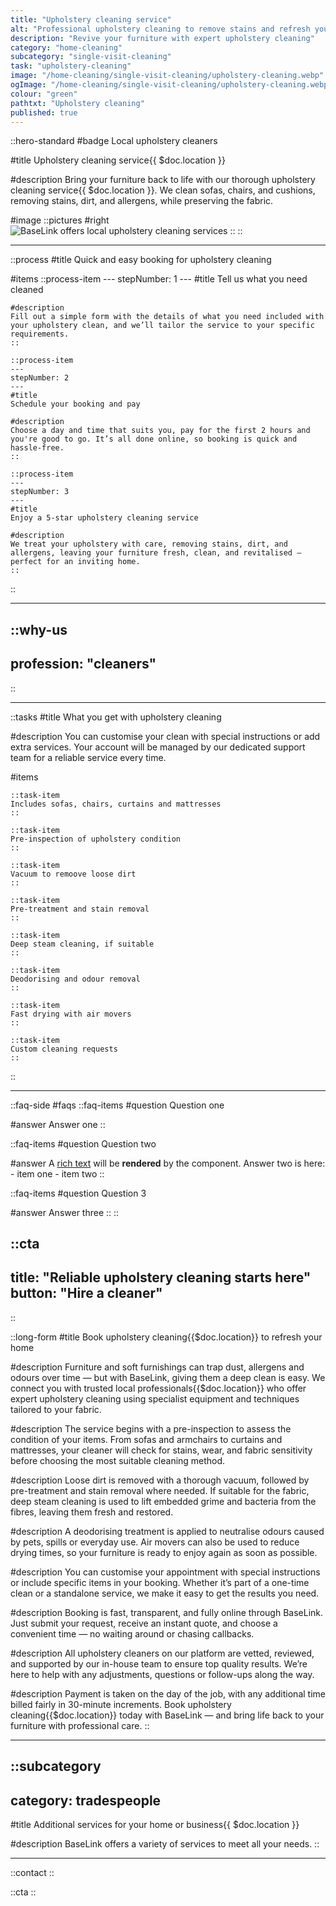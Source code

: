 ```yaml
---
title: "Upholstery cleaning service"
alt: "Professional upholstery cleaning to remove stains and refresh your furniture"
description: "Revive your furniture with expert upholstery cleaning"
category: "home-cleaning"
subcategory: "single-visit-cleaning"
task: "upholstery-cleaning"
image: "/home-cleaning/single-visit-cleaning/upholstery-cleaning.webp"
ogImage: "/home-cleaning/single-visit-cleaning/upholstery-cleaning.webp"
colour: "green"
pathtxt: "Upholstery cleaning"
published: true
---
```


::hero-standard
#badge
Local upholstery cleaners

#title
Upholstery cleaning service{{ $doc.location }}

#description
Bring your furniture back to life with our thorough upholstery cleaning service{{ $doc.location }}. We clean sofas, chairs, and cushions, removing stains, dirt, and allergens, while preserving the fabric.

#image
    ::pictures
    #right
    ![BaseLink offers local upholstery cleaning services](/home-cleaning/single-visit-cleaning/upholstery-cleaning.webp)
    ::
::

---

::process
#title
Quick and easy booking for upholstery cleaning

#items
    ::process-item
    ---
    stepNumber: 1
    ---
    #title
    Tell us what you need cleaned

    #description
    Fill out a simple form with the details of what you need included with your upholstery clean, and we’ll tailor the service to your specific requirements.
    ::
    
    ::process-item
    ---
    stepNumber: 2
    ---
    #title
    Schedule your booking and pay

    #description
    Choose a day and time that suits you, pay for the first 2 hours and you're good to go. It’s all done online, so booking is quick and hassle-free.
    ::

    ::process-item
    ---
    stepNumber: 3
    ---
    #title
    Enjoy a 5-star upholstery cleaning service

    #description
    We treat your upholstery with care, removing stains, dirt, and allergens, leaving your furniture fresh, clean, and revitalised – perfect for an inviting home.
    ::
::

---

::why-us
---
profession: "cleaners"
---
::

---

::tasks
#title
What you get with upholstery cleaning

#description
You can customise your clean with special instructions or add extra services. Your account will be managed by our dedicated support team for a reliable service every time.

#items

    ::task-item
    Includes sofas, chairs, curtains and mattresses
    ::
    
    ::task-item
    Pre-inspection of upholstery condition
    ::

    ::task-item
    Vacuum to remoove loose dirt
    ::

    ::task-item
    Pre-treatment and stain removal
    ::
    
    ::task-item
    Deep steam cleaning, if suitable
    ::
        
    ::task-item
    Deodorising and odour removal
    ::

    ::task-item
    Fast drying with air movers
    ::

    ::task-item
    Custom cleaning requests
    ::
::

---

::faq-side
#faqs
  ::faq-items
  #question
  Question one

  #answer
  Answer one
  ::

  ::faq-items
  #question
  Question two

  #answer
  A [rich text](/services/commercial-cleaning) will be **rendered** by the component.
  Answer two is here:
    - item one
    - item two
  ::

  ::faq-items
  #question
  Question 3

  #answer
  Answer three
  ::
::

::cta
---
title: "Reliable upholstery cleaning starts here"
button: "Hire a cleaner"
---
::

::long-form
#title
Book upholstery cleaning{{$doc.location}} to refresh your home

#description
Furniture and soft furnishings can trap dust, allergens and odours over time — but with BaseLink, giving them a deep clean is easy. We connect you with trusted local professionals{{$doc.location}} who offer expert upholstery cleaning using specialist equipment and techniques tailored to your fabric.

#description
The service begins with a pre-inspection to assess the condition of your items. From sofas and armchairs to curtains and mattresses, your cleaner will check for stains, wear, and fabric sensitivity before choosing the most suitable cleaning method.

#description
Loose dirt is removed with a thorough vacuum, followed by pre-treatment and stain removal where needed. If suitable for the fabric, deep steam cleaning is used to lift embedded grime and bacteria from the fibres, leaving them fresh and restored.

#description
A deodorising treatment is applied to neutralise odours caused by pets, spills or everyday use. Air movers can also be used to reduce drying times, so your furniture is ready to enjoy again as soon as possible.

#description
You can customise your appointment with special instructions or include specific items in your booking. Whether it’s part of a one-time clean or a standalone service, we make it easy to get the results you need.

#description
Booking is fast, transparent, and fully online through BaseLink. Just submit your request, receive an instant quote, and choose a convenient time — no waiting around or chasing callbacks.

#description
All upholstery cleaners on our platform are vetted, reviewed, and supported by our in-house team to ensure top quality results. We’re here to help with any adjustments, questions or follow-ups along the way.

#description
Payment is taken on the day of the job, with any additional time billed fairly in 30-minute increments. Book upholstery cleaning{{$doc.location}} today with BaseLink — and bring life back to your furniture with professional care.
::

---

::subcategory
---
category: tradespeople
---
#title
Additional services for your home or business{{ $doc.location }}

#description
BaseLink offers a variety of services to meet all your needs.
::

---

::contact
::

::cta
::